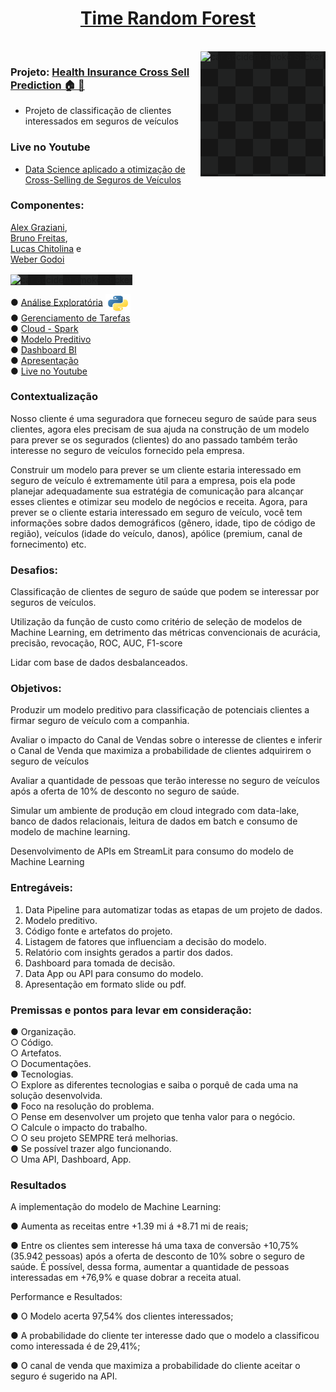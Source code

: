 <h1 align=center><a target="_blank" href="https://demo.gethugothemes.com/liva" rel="nofollow">Time Random Forest</a> <a  target="_blank"></a></h1>
</div>
 <div style="display: inline_block"><br>
<img align="right" img class="giphy-gif-img giphy-img-loaded" src="https://media1.giphy.com/media/4mc6Dsn9gyWTS/200w.gif?cid=ecf05e47bhsy1gj453r24ma84o3sdpb5x0l5uys3qfp3il1h&amp;rid=200w.gif&amp;ct=s" width="200" height="200" alt="car accident smoke Sticker" style="background: url(&quot;data:image/png;base64,iVBORw0KGgoAAAANSUhEUgAAADgAAAA4AQMAAACSSKldAAAABlBMVEUhIiIWFhYoSqvJAAAAGElEQVQY02MAAv7///8PWxqIPwDZw5UGABtgwz2xhFKxAAAAAElFTkSuQmCC&quot;) 0px 0px;">
 </div>
 
### Projeto: [Health Insurance Cross Sell Prediction 🏠 🏥](https://www.kaggle.com/anmolkumar/health-insurance-cross-sell-prediction)
- Projeto de classificação de clientes interessados em seguros de veículos

### Live no Youtube
- [Data Science aplicado a otimização de Cross-Selling de Seguros de Veículos](https://www.youtube.com/watch?v=u38TWKPP_Q4)

### Componentes:  
[Alex Graziani](https://github.com/awildt01),    
[Bruno Freitas](https://github.com/Freitashbruno),  
[Lucas Chitolina](https://github.com/Chitolina) e     
[Weber Godoi](https://github.com/webercg)    


<img align="center" img class="giphy-gif-img giphy-img-loaded" src="https://media1.giphy.com/media/4mc6Dsn9gyWTS/200w.gif?cid=ecf05e47bhsy1gj453r24ma84o3sdpb5x0l5uys3qfp3il1h&amp;rid=200w.gif&amp;ct=s" width="200" height="200" alt="car accident smoke Sticker" style="background: url(&quot;data:image/png;base64,iVBORw0KGgoAAAANSUhEUgAAADgAAAA4AQMAAACSSKldAAAABlBMVEUhIiIWFhYoSqvJAAAAGElEQVQY02MAAv7///8PWxqIPwDZw5UGABtgwz2xhFKxAAAAAElFTkSuQmCC&quot;) 0px 0px;">


● [Análise Exploratória](https://github.com/webercg/Health-Insurance-Cross-Sell-Prediction/tree/main/EDA) <img align="center" alt="Jupyter" height="30" width="40" src="https://raw.githubusercontent.com/devicons/devicon/master/icons/python/python-original.svg">  
● [Gerenciamento de Tarefas](https://trello.com/b/Nypkyrp3/randomforest)  
● [Cloud - Spark](https://github.com/webercg/Data-Science-Projects/tree/main/Health-Insurance-Cross-Sell-Prediction/Engenharia%20de%20dados/pyspark)  
● [Modelo Preditivo](https://github.com/webercg/Health-Insurance-Cross-Sell-Prediction/tree/main/API/model)  
● [Dashboard BI](https://github.com/webercg/Health-Insurance-Cross-Sell-Prediction/tree/main/DashBoard-PowerBI)  
● [Apresentação](https://github.com/webercg/Health-Insurance-Cross-Sell-Prediction/tree/main/apresentacao)  
● [Live no Youtube](https://www.youtube.com/watch?v=u38TWKPP_Q4)

### Contextualização

Nosso cliente é uma seguradora que forneceu seguro de saúde para seus clientes, agora eles precisam de sua ajuda na construção de um modelo para prever se os segurados (clientes) do ano passado também terão interesse no seguro de veículos fornecido pela empresa.

Construir um modelo para prever se um cliente estaria interessado em seguro de veículo é extremamente útil para a empresa, pois ela pode planejar adequadamente sua estratégia de comunicação para alcançar esses clientes e otimizar seu modelo de negócios e receita. Agora, para prever se o cliente estaria interessado em seguro de veículo, você tem informações sobre dados demográficos (gênero, idade, tipo de código de região), veículos (idade do veículo, danos), apólice (premium, canal de fornecimento) etc.


### Desafios:

Classificação de clientes de seguro de saúde que podem se interessar por seguros de veículos.

Utilização da função de custo como critério de seleção de modelos de Machine Learning, em detrimento das métricas convencionais de acurácia, precisão, revocação, ROC, AUC, F1-score

Lidar com base de dados desbalanceados.

### Objetivos:

Produzir um modelo preditivo para classificação de potenciais clientes a firmar seguro de veículo com a 
companhia.

Avaliar o impacto do Canal de Vendas sobre o interesse de clientes e inferir o Canal de Venda que maximiza a probabilidade de clientes adquirirem o seguro de veículos

Avaliar a quantidade de pessoas que terão interesse no seguro de veículos após a oferta de 10% de desconto no seguro de saúde.

Simular um ambiente de produção em cloud integrado com data-lake, banco de dados relacionais, leitura de dados em batch e consumo de modelo de machine learning.

Desenvolvimento de APIs em StreamLit para consumo do modelo de Machine Learning


### Entregáveis:

1. Data Pipeline para automatizar todas as etapas de 
um projeto de dados.
2. Modelo preditivo.
3. Código fonte e artefatos do projeto.
4. Listagem de fatores que influenciam a decisão do 
modelo.
5. Relatório com insights gerados a partir dos dados.
6. Dashboard para tomada de decisão.
7. Data App ou API para consumo do modelo.
8. Apresentação em formato slide ou pdf.

### Premissas e pontos para levar em consideração:  
● Organização.  
  ○ Código.  
  ○ Artefatos.  
  ○ Documentações.  
● Tecnologias.  
  ○ Explore as diferentes tecnologias e saiba o 
  porquê de cada uma na solução desenvolvida.  
● Foco na resolução do problema.  
  ○ Pense em desenvolver um projeto que tenha 
  valor para o negócio.  
  ○ Calcule o impacto do trabalho.  
  ○ O seu projeto SEMPRE terá melhorias.  
● Se possível trazer algo funcionando.  
  ○ Uma API, Dashboard, App.  

### Resultados

A implementação do modelo de Machine Learning:

● Aumenta as receitas entre +1.39 mi á +8.71 mi de reais;

● Entre os clientes sem interesse há uma taxa de conversão +10,75% (35.942 pessoas) após a oferta de desconto de 10% sobre o seguro de saúde. É possível, dessa forma, aumentar a quantidade de pessoas interessadas em +76,9% e quase dobrar a receita atual.

Performance e Resultados:

● O Modelo acerta 97,54% dos clientes interessados;

● A probabilidade do cliente ter interesse dado que o modelo a classificou como interessada é de 29,41%;

● O canal de venda que maximiza a probabilidade do cliente aceitar o seguro é sugerido na API.
